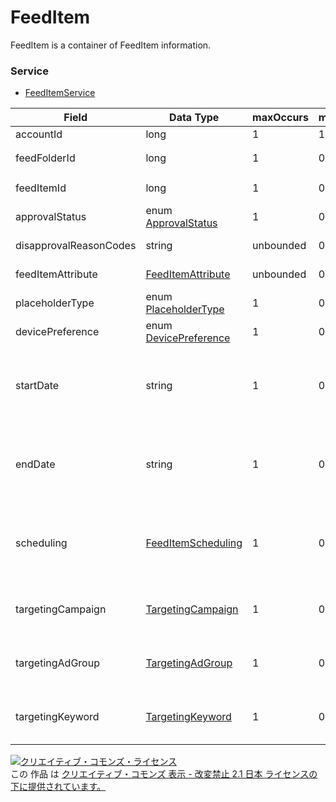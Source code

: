 # FeedItem
FeedItem is a container of FeedItem information.
### Service
+ [FeedItemService](../services/FeedItemService.md)

| Field | Data Type | maxOccurs | minOccurs | response | add | set | remove | Description | 
|---|---|---|---|---|---|---|---|---|
| accountId| long| 1| 1| yes| Ignore| Ignore| Ignore| Account ID |
| feedFolderId| long| 1| 0| yes| Ignore(AD_CUSTOMIZER：Requirement)| Ignore| Ignore| Feed Folder ID |
| feedItemId| long| 1| 0| yes| Ignore| RequirementNot updatable| RequirementNot updatable| FeedItem ID |
| approvalStatus| enum <a href="./ApprovalStatus.md">ApprovalStatus</a>| 1| 0| yes| Ignore| Ignore| Ignore| Approval status |
| disapprovalReasonCodes| string| unbounded| 0| yes| Ignore| Ignore| Ignore| Reason for disapproval |
| feedItemAttribute| <a href="./FeedItemAttribute.md">FeedItemAttribute</a>| unbounded| 0| yes| Requirement| RequirementUpdatable| Ignore| FeedItem information |
| placeholderType| enum <a href="./PlaceholderType_FeedItem.md">PlaceholderType</a>| 1| 0| yes| Requirement| RequirementNot updatable| RequirementNot updatable| FeedItem type |
| devicePreference| enum <a href="./DevicePreference.md">DevicePreference</a>| 1| 0| yes| OptionalUpdatable| OptionalUpdatable| Ignore| Device preference |
| startDate| string| 1| 0| yes| OptionalUpdatable| OptionalUpdatable| Ignore| Start date of displaySetting will be canceled by leaving here blank on set |
| endDate| string| 1| 0| yes| OptionalUpdatable| OptionalUpdatable| Ignore| End date of displaySetting will be canceled by leaving here blank on set |
| scheduling| <a href="./FeedItemScheduling.md">FeedItemScheduling</a>| 1| 0| yes| OptionalUpdatable| OptionalUpdatable| Ignore| Schedule of displaySetting will be canceled by leaving here blank on set |
| targetingCampaign| <a href="./TargetingCampaign.md">TargetingCampaign</a>| 1| 0| yes| Ignore(AD_CUSTOMIZER：Requirement)| Ignore(AD_CUSTOMIZER：Requirement)| Ignore| Targeting campaign for Data auto insertion. |
| targetingAdGroup| <a href="./TargetingAdGroup.md">TargetingAdGroup</a>| 1| 0| yes| Ignore(AD_CUSTOMIZER：Requirement)| Ignore(AD_CUSTOMIZER：Requirement)| Ignore| Targeting ad group for Data auto insertion. |
| targetingKeyword| <a href="./TargetingKeyword.md">TargetingKeyword</a>| 1| 0| yes| Ignore(AD_CUSTOMIZER：Optional)| Ignore(AD_CUSTOMIZER：Optional)| Ignore| Targeting keyword for Data auto insertion. |
<a rel="license" href="http://creativecommons.org/licenses/by-nd/2.1/jp/"><img alt="クリエイティブ・コモンズ・ライセンス" style="border-width:0" src="https://i.creativecommons.org/l/by-nd/2.1/jp/88x31.png" /></a><br />この 作品 は <a rel="license" href="http://creativecommons.org/licenses/by-nd/2.1/jp/">クリエイティブ・コモンズ 表示 - 改変禁止 2.1 日本 ライセンスの下に提供されています。</a>
